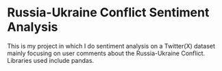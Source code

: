 # Russia-Ukraine Conflict Sentiment Analysis
This is my project in which I do sentiment analysis on a Twitter(X) dataset mainly focusing on user comments about the Russia-Ukraine Conflict.
Libraries used include pandas.

